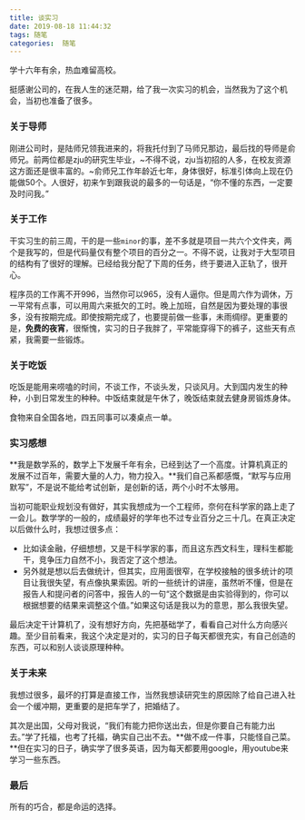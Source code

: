 ```yaml
---
title: 谈实习
date: 2019-08-18 11:44:32
tags: 随笔
categories:  随笔
---
```

学十六年有余，热血难留高校。
<!--more-->
挺感谢公司的，在我人生的迷茫期，给了我一次实习的机会，当然我为了这个机会，当初也准备了很多。
### 关于导师
刚进公司时，是陆师兄领我进来的，将我托付到了马师兄那边，最后找的导师是俞师兄。前两位都是zju的研究生毕业，~不得不说，zju当初招的人多，在校友资源这方面还是很丰富的。~俞师兄工作年龄近七年，身体很好，标准引体向上现在仍能做50个。人很好，初来乍到跟我说的最多的一句话是，“你不懂的东西，一定要及时问我。” 

### 关于工作
干实习生的前三周，干的是一些`minor`的事，差不多就是项目一共六个文件夹，两个是我写的，但是代码量仅有整个项目的百分之一。不得不说，让我对于大型项目的结构有了很好的理解。已经给我分配了下周的任务，终于要进入正轨了，很开心。


程序员的工作离不开996，当然你可以965，没有人逼你。但是周六作为调休，万一平常有点事，可以用周六来抵欠的工时。晚上加班，自然是因为要处理的事很多，没有按期完成。即使按期完成了，也要提前做一些事，未雨绸缪。更重要的是，**免费的夜宵**，很惭愧，实习的日子我胖了，平常能穿得下的裤子，这些天有点紧，我需要一些锻炼。  


### 关于吃饭 
吃饭是能用来唠嗑的时间，不谈工作，不谈头发，只谈风月。大到国内发生的种种，小到日常发生的种种。中饭结束就是午休了，晚饭结束就去健身房锻炼身体。 


食物来自全国各地，四五同事可以凑桌点一单。

### 实习感想 
**我是数学系的，数学上下发展千年有余，已经到达了一个高度。计算机真正的发展不过百年，需要大量的人力，物力投入。**我们自己系都感慨，“默写与应用默写”，不是说不能给考试创新，是创新的话，两个小时不太够用。 


当初可能职业规划没有做好，其实我想成为一个工程师，奈何在科学家的路上走了一会儿。数学学的一般的，成绩最好的学年也不过专业百分之三十几。在真正决定以后做什么时，我想过很多点：
* 比如读金融，仔细想想，又是干科学家的事，而且这东西文科生，理科生都能干，竞争压力自然不小，我否定了这个想法。
* 另外就是想以后去做统计，但其实，应用面很窄，在学校接触的很多统计的项目让我很失望，有点像执果索因。听的一些统计的讲座，虽然听不懂，但是在报告人和提问者的问答中，报告人的一句“这个数据是由实验得到的，你可以根据想要的结果来调整这个值。”如果这句话是我以为的意思，那么我很失望。


最后决定干计算机了，没有想好方向，先把基础学了，看看自己对什么方向感兴趣。至少目前看来，我这个决定是对的，实习的日子每天都很充实，有自己创造的东西，可以和别人谈谈原理种种。 

### 关于未来 
我想过很多，最坏的打算是直接工作，当然我想读研究生的原因除了给自己进入社会一个缓冲期，更重要的是把车学了，把婚结了。 


其次是出国，父母对我说，“我们有能力把你送出去，但是你要自己有能力出去。”学了托福，也考了托福，确实自己出不去。**做不成一件事，只能怪自己菜。**但在实习的日子，确实学了很多英语，因为每天都要用google，用youtube来学习一些东西。 

### 最后
所有的巧合，都是命运的选择。
